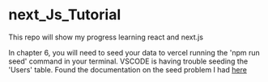 # next_Js_Tutorial
This repo will show my progress learning react and next.js

In chapter 6, you will need to seed your data to vercel running the 'npm run seed' command in your terminal. 
VSCODE is having trouble seeding the 'Users' table.
Found the documentation on the seed problem I had [here](https://github.com/vercel/next-learn/issues/362)
